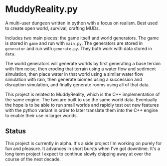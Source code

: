 # MuddyReality.py

A multi-user dungeon written in python with a focus on realism.  Best used to
create open world, survival, crafting MUDs.

Includes two main pieces: the game itself and world generators.   The game is
stored in `game` and run with `main.py`.  The generators are stored in
`generator` and run with `generate.py`.  They both work with data stored in
`data`.

The world generators will generate worlds by first generating a base terrain
with fbm noise, then eroding that terrain using a water flow and sediment
simulation, then place water in that world using a similar water flow
simulation with rain, then generate biomes using a succession and disruption
simulation, and finally generate rooms using all of that data. 

This project is related to MuddyReality, which is the C++ implementation of the
same engine.  The two are built to use the same world data.  Eventually the
hope is to be able to run small worlds and rapidly test out new features with
the python variant in order to later translate them into the C++ engine to
enable their use in larger worlds.

## Status

This project is currently in alpha.  It's a side project I'm working on purely
for fun and pleasure.  It advances in short bursts when I've got downtime.
It's a long term project I expect to continue slowly chipping away at over the
course of the next decade.
